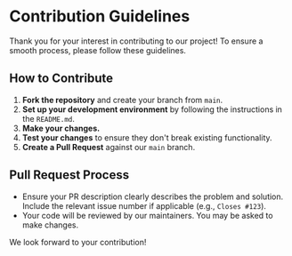 # Contribution Guidelines

Thank you for your interest in contributing to our project! To ensure a smooth process, please follow these guidelines.

## How to Contribute

1.  **Fork the repository** and create your branch from `main`.
2.  **Set up your development environment** by following the instructions in the `README.md`.
3.  **Make your changes.**
4.  **Test your changes** to ensure they don't break existing functionality.
5.  **Create a Pull Request** against our `main` branch.

## Pull Request Process

* Ensure your PR description clearly describes the problem and solution. Include the relevant issue number if applicable (e.g., `Closes #123`).
* Your code will be reviewed by our maintainers. You may be asked to make changes.

We look forward to your contribution!
